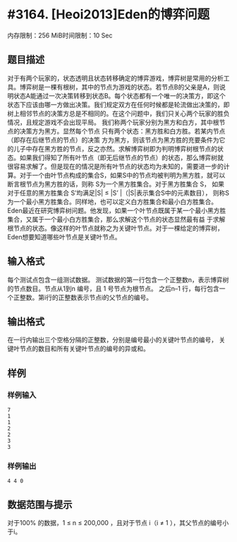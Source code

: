 # #3164. [Heoi2013]Eden的博弈问题

内存限制：256 MiB时间限制：10 Sec

## 题目描述


对于有两个玩家的，状态透明且状态转移确定的博弈游戏，博弈树是常用的分析工具。博弈树是一棵有根树，其中的节点为游戏的状态。若节点B的父亲是A，则说明状态A能通过一次决策转移到状态B。每个状态都有一个唯一的决策方，即这个状态下应该由哪一方做出决策。我们规定双方在任何时候都是轮流做出决策的，即树上相邻节点的决策方总是不相同的。在这个问题中，我们只关心两个玩家的胜负情况，且规定游戏不会出现平局。 我们称两个玩家分别为黑方和白方，其中根节点的决策方为黑方。显然每个节点 只有两个状态：黑方胜和白方胜。若某内节点（即存在后继节点的节点）的决策 方为黑方，则该节点为黑方胜的充要条件为它的儿子中存在黑方胜的节点，反之亦然。求解博弈树即为判明博弈树根节点的状态。如果我们得知了所有叶节点（即无后继节点的节点）的状态，那么博弈树就 很容易求解了。但是现在的情况是所有叶节点的状态均为未知的，需要进一步的计算。对于一个由叶节点构成的集合S，如果S中的节点均被判明为黑方胜，就可以断言根节点为黑方胜的话，则称 S为一个黑方胜集合。对于黑方胜集合 S，
如果对于任意的黑方胜集合 S&rsquo;均满足|S| &le; |S&rsquo; |（|S|表示集合S中的元素数目），
 则称S为一个最小黑方胜集合。同样地，也可以定义白方胜集合和最小白方胜集合。 
 Eden最近在研究博弈树问题。他发现，如果一个叶节点既属于某一个最小黑方胜集合，又属于一个最小白方胜集合，那么求解这个节点的状态显然最有益 于求解根节点的状态。像这样的叶节点就称之为关键叶节点。对于一棵给定的博弈树，Eden想要知道哪些叶节点是关键叶节点。 

## 输入格式

 
每个测试点包含一组测试数据。 
测试数据的第一行包含一个正整数n，表示博弈树的节点数目。节点从1到n 编号，且 1 号节点为根节点。 
之后n&ndash;1 行，每行包含一个正整数。第i行的正整数表示节点i的父节点的编号。 

## 输出格式

在一行内输出三个空格分隔的正整数，分别是编号最小的关键叶节点的编号，
关键叶节点的数目和所有关键叶节点的编号的异或和。 

## 样例

### 样例输入

    
    7 
    1 
    1 
    2 
    2 
    3 
    3 
     
     
    
    

### 样例输出

    
      
    4 4 0
    

## 数据范围与提示

对于100% 的数据，1 &le;  n &le; 200,000 ，且对于节点 i（i &ne; 1 ），其父节点的编号小于i。 
 
